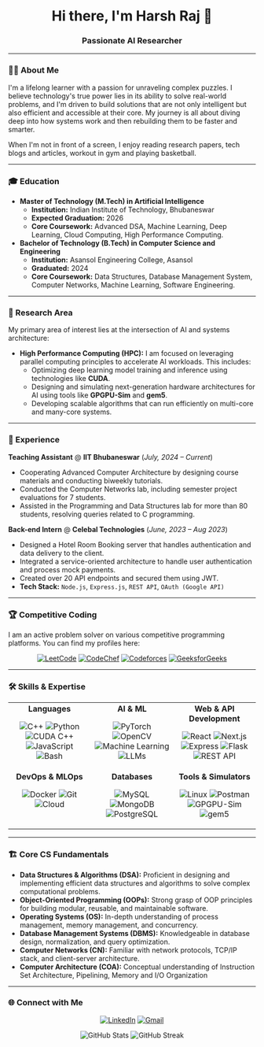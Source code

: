 <h1 align="center">Hi there, I'm Harsh Raj 👋</h1>
<h3 align="center">Passionate AI Researcher</h3>

---

### 👨‍💻 About Me

I'm a lifelong learner with a passion for unraveling complex puzzles. I believe technology's true power lies in its ability to solve real-world problems, and I'm driven to build solutions that are not only intelligent but also efficient and accessible at their core. My journey is all about diving deep into how systems work and then rebuilding them to be faster and smarter.

When I'm not in front of a screen, I enjoy reading research papers, tech blogs and articles, workout in gym and playing basketball.

---

### 🎓 Education

-   **Master of Technology (M.Tech) in Artificial Intelligence**
    -   **Institution:** Indian Institute of Technology, Bhubaneswar
    -   **Expected Graduation:** 2026
    -   **Core Coursework:** Advanced DSA, Machine Learning, Deep Learning, Cloud Computing, High Performance Computing.
-   **Bachelor of Technology (B.Tech) in Computer Science and Engineering**
    -   **Institution:** Asansol Engineering College, Asansol
    -   **Graduated:** 2024
    -   **Core Coursework:** Data Structures, Database Management System, Computer Networks, Machine Learning, Software Engineering.

---

### 🔬 Research Area

My primary area of interest lies at the intersection of AI and systems architecture:

-   **High Performance Computing (HPC):** I am focused on leveraging parallel computing principles to accelerate AI workloads. This includes:
    -   Optimizing deep learning model training and inference using technologies like **CUDA**.
    -   Designing and simulating next-generation hardware architectures for AI using tools like **GPGPU-Sim** and **gem5**.
    -   Developing scalable algorithms that can run efficiently on multi-core and many-core systems.

---

### 💼 Experience

**Teaching Assistant** @ **IIT Bhubaneswar** (*July, 2024 – Current*)
- Cooperating Advanced Computer Architecture by designing course materials and conducting biweekly tutorials.
- Conducted the Computer Networks lab, including semester project evaluations for 7 students.
- Assisted in the Programming and Data Structures lab for more than 80 students, resolving queries related to C
 programming.

**Back-end Intern** @ **Celebal Technologies** (*June, 2023 – Aug 2023*)
- Designed a Hotel Room Booking server that handles authentication and data delivery to the client.
- Integrated a service-oriented architecture to handle user authentication and process mock payments.
- Created over 20 API endpoints and secured them using JWT.
- **Tech Stack:** `Node.js`, `Express.js`, `REST API`, `OAuth (Google API)`

<!-- --->

<!-- ### 🚀 Projects>

<!-- <table width="100%">
  <tr>
    <td width="50%" valign="top">
      <h3 align="center">🏆 Project Title 1</h3>
      <div align="center">
        <a href="[link-to-project-repo-1]" target="_blank">
          <img src="[url-to-project-1-image-or-gif]" alt="Project 1 Demo" width="400">
        </a>
        <p>A concise but impactful description of your project. What problem does it solve? What was your role?</p>
        <p>
          <img src="https://img.shields.io/badge/Python-3776AB?style=for-the-badge&logo=python&logoColor=white"/>
          <img src="https://img.shields.io/badge/PyTorch-EE4C2C?style=for-the-badge&logo=pytorch&logoColor=white"/>
          <img src="https://img.shields.io/badge/Flask-000000?style=for-the-badge&logo=flask&logoColor=white"/>
        </p>
      </div>
    </td>
    <td width="50%" valign="top">
      <h3 align="center">💡 Project Title 2</h3>
      <div align="center">
        <a href="[link-to-project-repo-2]" target="_blank">
          <img src="[url-to-project-2-image-or-gif]" alt="Project 2 Demo" width="400">
        </a>
        <p>A concise but impactful description of your project. What technology did you use? What were the key features?</p>
        <p>
          <img src="https://img.shields.io/badge/React-20232A?style=for-the-badge&logo=react&logoColor=61DAFB"/>
          <img src="https://img.shields.io/badge/Node.js-339933?style=for-the-badge&logo=nodedotjs&logoColor=white"/>
          <img src="https://img.shields.io/badge/Docker-2496ED?style=for-the-badge&logo=docker&logoColor=white"/>
        </p>
      </div>
    </td>
  </tr>
</table>

<p align="center">
  <a href="https://github.com/harshrajhrj?tab=repositories">
    <b>... and many more!</b>
  </a>
</p> -->

---

### 🏆 Competitive Coding

I am an active problem solver on various competitive programming platforms. You can find my profiles here:

<p align="center">
  <a href="[your-leetcode-profile-url]" target="_blank"><img src="https://img.shields.io/badge/LeetCode-FFA116?style=for-the-badge&logo=leetcode&logoColor=black" alt="LeetCode"/></a>
  <a href="[your-codechef-profile-url]" target="_blank"><img src="https://img.shields.io/badge/CodeChef-5B4638?style=for-the-badge&logo=codechef&logoColor=white" alt="CodeChef"/></a>
  <a href="[your-codeforces-profile-url]" target="_blank"><img src="https://img.shields.io/badge/Codeforces-445f9d?style=for-the-badge&logo=codeforces&logoColor=white" alt="Codeforces"/></a>
  <a href="[your-gfg-profile-url]" target="_blank"><img src="https://img.shields.io/badge/GeeksforGeeks-298D46?style=for-the-badge&logo=geeksforgeeks&logoColor=white" alt="GeeksforGeeks"/></a>
</p>

---

### 🛠️ Skills & Expertise

<table>
  <tr>
    <td valign="top" width="33%">
      <div align="center">
        <strong>Languages</strong>
        <p>
          <img src="https://img.shields.io/badge/C++-00599C?style=for-the-badge&logo=c%2B%2B&logoColor=white" alt="C++"/>
          <img src="https://img.shields.io/badge/Python-3776AB?style=for-the-badge&logo=python&logoColor=white" alt="Python"/>
          <img src="https://img.shields.io/badge/CUDA-76B900?style=for-the-badge&logo=nvidia&logoColor=white" alt="CUDA C++"/>
          <img src="https://img.shields.io/badge/JavaScript-F7DF1E?style=for-the-badge&logo=javascript&logoColor=black" alt="JavaScript"/>
          <img src="https://img.shields.io/badge/Bash-4EAA25?style=for-the-badge&logo=gnubash&logoColor=white" alt="Bash"/>
        </p>
      </div>
    </td>
    <td valign="top" width="33%">
      <div align="center">
        <strong>AI & ML</strong>
        <p>
          <img src="https://img.shields.io/badge/PyTorch-EE4C2C?style=for-the-badge&logo=pytorch&logoColor=white" alt="PyTorch"/>
          <img src="https://img.shields.io/badge/OpenCV-5C3EE8?style=for-the-badge&logo=opencv&logoColor=white" alt="OpenCV"/>
          <img src="https://img.shields.io/badge/Machine_Learning-FFD700?style=for-the-badge&logo=scikitlearn&logoColor=black" alt="Machine Learning"/>
          <img src="https://img.shields.io/badge/LLMs-0073B2?style=for-the-badge&logo=openai&logoColor=white" alt="LLMs"/>
        </p>
      </div>
    </td>
    <td valign="top" width="33%">
      <div align="center">
        <strong>Web & API Development</strong>
        <p>
          <img src="https://img.shields.io/badge/React-20232A?style=for-the-badge&logo=react&logoColor=61DAFB" alt="React"/>
          <img src="https://img.shields.io/badge/Next.js-000000?style=for-the-badge&logo=nextdotjs&logoColor=white" alt="Next.js"/>
          <img src="https://img.shields.io/badge/Express.js-000000?style=for-the-badge&logo=express&logoColor=white" alt="Express"/>
          <img src="https://img.shields.io/badge/Flask-000000?style=for-the-badge&logo=flask&logoColor=white" alt="Flask"/>
          <img src="https://img.shields.io/badge/REST_API-0277BD?style=for-the-badge" alt="REST API"/>
        </p>
      </div>
    </td>
  </tr>
  <tr>
    <td valign="top" width="33%">
      <div align="center">
        <strong>DevOps & MLOps</strong>
        <p>
          <img src="https://img.shields.io/badge/Docker-2496ED?style=for-the-badge&logo=docker&logoColor=white" alt="Docker"/>
          <img src="https://img.shields.io/badge/Git-F05032?style=for-the-badge&logo=git&logoColor=white" alt="Git"/>
          <img src="https://img.shields.io/badge/Cloud-4285F4?style=for-the-badge&logo=googlecloud&logoColor=white" alt="Cloud"/>
        </p>
      </div>
    </td>
    <td valign="top" width="33%">
      <div align="center">
        <strong>Databases</strong>
        <p>
          <img src="https://img.shields.io/badge/MySQL-4479A1?style=for-the-badge&logo=mysql&logoColor=white" alt="MySQL"/>
          <img src="https://img.shields.io/badge/MongoDB-4EA94B?style=for-the-badge&logo=mongodb&logoColor=white" alt="MongoDB"/>
          <img src="https://img.shields.io/badge/PostgreSQL-4169E1?style=for-the-badge&logo=postgresql&logoColor=white" alt="PostgreSQL"/>
        </p>
      </div>
    </td>
    <td valign="top" width="33%">
      <div align="center">
        <strong>Tools & Simulators</strong>
        <p>
          <img src="https://img.shields.io/badge/Linux-FCC624?style=for-the-badge&logo=linux&logoColor=black" alt="Linux"/>
          <img src="https://img.shields.io/badge/Postman-FF6C37?style=for-the-badge&logo=postman&logoColor=white" alt="Postman"/>
          <img src="https://img.shields.io/badge/GPGPU--Sim-009688?style=for-the-badge" alt="GPGPU-Sim"/>
          <img src="https://img.shields.io/badge/gem5-9C27B0?style=for-the-badge" alt="gem5"/>
        </p>
      </div>
    </td>
  </tr>
</table>

---

### 🏗️ Core CS Fundamentals

-   **Data Structures & Algorithms (DSA):** Proficient in designing and implementing efficient data structures and algorithms to solve complex computational problems.
-   **Object-Oriented Programming (OOPs):** Strong grasp of OOP principles for building modular, reusable, and maintainable software.
-   **Operating Systems (OS):** In-depth understanding of process management, memory management, and concurrency.
-   **Database Management Systems (DBMS):** Knowledgeable in database design, normalization, and query optimization.
-   **Computer Networks (CN):** Familiar with network protocols, TCP/IP stack, and client-server architecture.
-   **Computer Architecture (COA):** Conceptual understanding of Instruction Set Architecture, Pipelining, Memory and I/O Organization

---

### 🌐 Connect with Me

<p align="center">
  <a href="https://www.linkedin.com/in/harshrajhrj/" target="_blank"><img src="https://img.shields.io/badge/LinkedIn-0077B5?style=for-the-badge&logo=linkedin&logoColor=white" alt="LinkedIn"/></a>
  <!-- <a href="[your-portfolio-website]" target="_blank"><img src="https://img.shields.io/badge/Portfolio-255E63?style=for-the-badge&logo=google-chrome&logoColor=white" alt="Portfolio"/></a> -->
  <a href="mailto:harshrajhrj.official@gmail.com"><img src="https://img.shields.io/badge/Gmail-D14836?style=for-the-badge&logo=gmail&logoColor=white" alt="Gmail"/></a>
</p>

<p align="center">
  <img src="https://github-readme-stats.vercel.app/api?username=harshrajhrj&show_icons=true&theme=dracula&hide_border=true&include_all_commits=true" alt="GitHub Stats" />
  <img src="https://github-readme-streak-stats.herokuapp.com/?user=harshrajhrj&theme=dracula&hide_border=true" alt="GitHub Streak"/>
</p>
